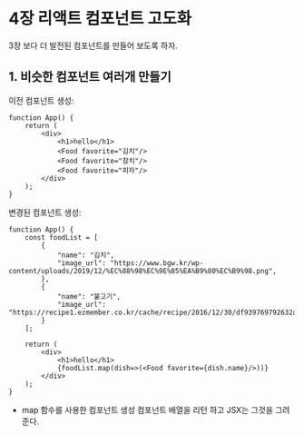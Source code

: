 # 4장 리액트 컴포넌트 고도화
 3장 보다 더 발전된 컴포넌트를 만들어 보도록 하자.
## 1. 비슷한 컴포넌트 여러개 만들기
이전 컴포넌트 생성:
```react
function App() {
    return (
        <div>
            <h1>hello</h1>
            <Food favorite="김치"/>
            <Food favorite="참치"/>
            <Food favorite="피자"/>
        </div>
    );
}
```

변경된 컴포넌트 생성:
```react
function App() {
    const foodList = [
        {
            "name": "김치",
            "image_url": "https://www.bgw.kr/wp-content/uploads/2019/12/%EC%88%98%EC%9E%85%EA%B9%80%EC%B9%98.png",
        },
        {
            "name": "불고기",
            "image_url": "https://recipe1.ezmember.co.kr/cache/recipe/2016/12/30/df939769792632a48a0eba8bc895e8601.jpg"
        }
    ];

    return (
        <div>
            <h1>hello</h1>
            {foodList.map(dish=>(<Food favorite={dish.name}/>))}
        </div>
    );
}
```
- map 함수를 사용한 컴포넌트 생성 컴포넌트 배열을 리턴 하고 JSX는 그것을 그려 준다.
